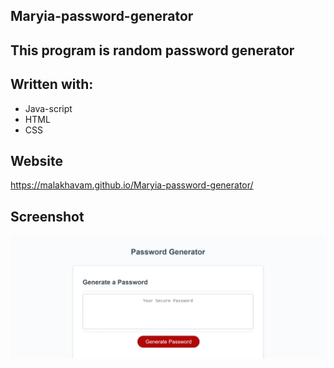 ## Maryia-password-generator

## This program is random password generator

## Written with:

* Java-script
* HTML
* CSS

## Website

https://malakhavam.github.io/Maryia-password-generator/

## Screenshot

![Mockup-image](Assets/malakhavam.github.io_Maryia-password-generator_.png)
